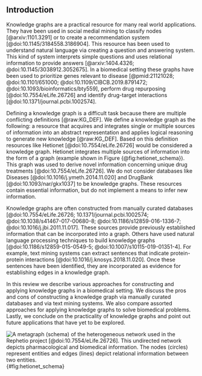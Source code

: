 ## Introduction

Knowledge graphs are a practical resource for many real world applications.
They have been used in social medial mining to classify nodes [@arxiv:1101.3291] or to create a recommendation system [@doi:10.1145/3184558.3186904].
This resource has been used to understand natural language via creating a question and answering system.
This kind of system interprets simple questions and uses relational information to provide answers [@arxiv:1404.4326; @doi:10.1145/3038912.3052675].
In a biomedical setting these graphs have been used to prioritize genes relevant to disease [@pmid:21121028; @doi:10.1101/651000; @doi:10.1109/CIBCB.2019.8791472; @doi:10.1093/bioinformatics/bty559], perform drug repurposing [@doi:10.7554/eLife.26726] and identify drug-target interactions [@doi:10.1371/journal.pcbi.1002574].

Defining a knowledge graph is a difficult task because there are multiple conflicting definitions [@raw:KG_DEF].
We define a knowledge graph as the following: a resource that acquires and integrates single or multiple sources of information into an abstract representation and applies logical reasoning to generate new knowledge [@raw:KG_DEF].
Based on this definition resources like Hetionet [@doi:10.7554/eLife.26726] would be considered a knowledge graph.
Hetionet integrates multiple sources of information into the form of a graph (example shown in Figure {@fig:hetionet_schema}).
This graph was used to derive novel information concerning unique drug treatments [@doi:10.7554/eLife.26726].
We do not consider databases like Diseases [@doi:10.1016/j.ymeth.2014.11.020] and DrugBank [@doi:10.1093/nar/gkx1037] to be knowledge graphs.
These resources contain essential information, but do not implement a means to infer new information.

Knowledge graphs are often constructed from manually curated databases [@doi:10.7554/eLife.26726; 10.1371/journal.pcbi.1002574; @doi:10.1038/s41467-017-00680-8; @doi:10.1186/s12859-016-1336-7;  @doi:10.1016/j.jbi.2011.11.017].
These sources provide previously established information that can be incorporated into a graph. 
Others have used natural language processing techniques to build knowledge graphs [@doi:10.1186/s12859-015-0549-5; @doi:10.1007/s10115-019-01351-4].
For example, text mining systems can extract sentences that indicate protein-protein interactions [@doi:10.1016/j.knosys.2018.11.020].
Once these sentences have been identified, they are incorporated as evidence for establishing edges in a knowledge graph.

In this review we describe various approaches for constructing and applying knowledge graphs in a biomedical setting.
We discuss the pros and cons of constructing a knowledge graph via manually curated  databases and via text mining systems.
We also compare assorted approaches for applying knowledge graphs to solve biomedical problems.
Lastly, we conclude on the practicality of knowledge graphs and point out future applications that have yet to be explored.

![
A metagraph (schema) of the heterogeneous network used in the Rephetio project [@doi:10.7554/eLife.26726].
This undirected network depicts pharmacological and biomedical information.
The nodes (circles) represent entities and edges (lines) depict  relational information between two entities.
](https://raw.githubusercontent.com/dhimmel/rephetio/f02d44fde7eeef0ffdca0800e0b43c48d800c86d/figure/metagraph.png){#fig:hetionet_schema}
